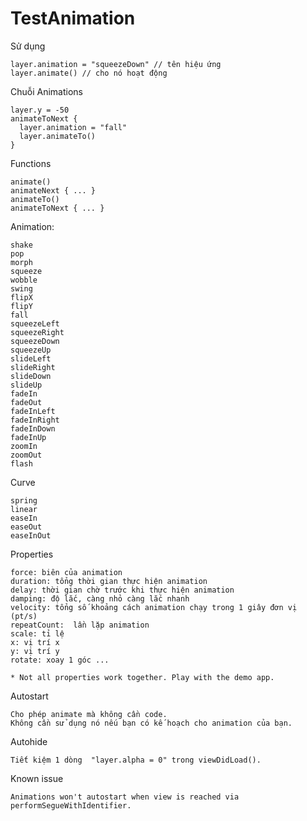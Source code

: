 # TestAnimation

Sử dụng

	layer.animation = "squeezeDown" // tên hiệu ứng 
	layer.animate() // cho nó hoạt động

Chuỗi Animations

	layer.y = -50
	animateToNext {
	  layer.animation = "fall"
	  layer.animateTo()
	}

Functions

	animate()
	animateNext { ... }
	animateTo()
	animateToNext { ... }

Animation:

	shake
	pop
	morph
	squeeze
	wobble
	swing
	flipX
	flipY
	fall
	squeezeLeft
	squeezeRight
	squeezeDown
	squeezeUp
	slideLeft
	slideRight
	slideDown
	slideUp
	fadeIn
	fadeOut
	fadeInLeft
	fadeInRight
	fadeInDown
	fadeInUp
	zoomIn
	zoomOut
	flash


Curve

	spring
	linear
	easeIn
	easeOut
	easeInOut

Properties

	force: biên của animation
	duration: tổng thời gian thực hiện animation
	delay: thời gian chờ trước khi thực hiện animation
	damping: độ lắc, càng nhỏ càng lắc nhanh
	velocity: tổng số khoảng cách animation chạy trong 1 giây đơn vị (pt/s) 
	repeatCount:  lần lặp animation
	scale: tỉ lệ
	x: vị trí x
	y: vị trí y
	rotate: xoay 1 góc ...

	* Not all properties work together. Play with the demo app.

Autostart

	Cho phép animate mà không cần code.
	Không cần sử dụng nó nếu bạn có kế hoạch cho animation của bạn.

Autohide

	Tiết kiệm 1 dòng  "layer.alpha = 0" trong viewDidLoad().

Known issue

	Animations won't autostart when view is reached via performSegueWithIdentifier.
